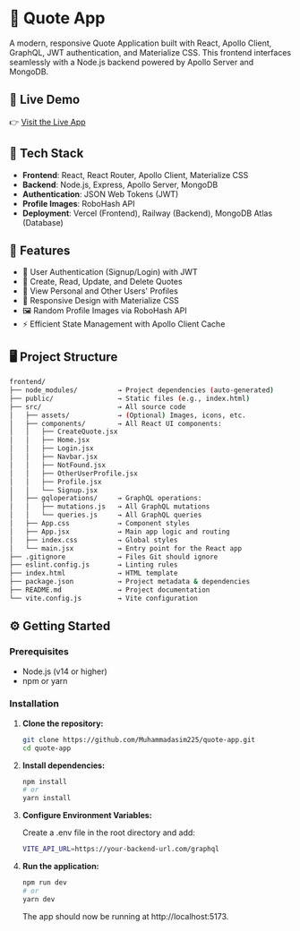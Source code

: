 # 📜 Quote App

A modern, responsive Quote Application built with React, Apollo Client, GraphQL, JWT authentication, and Materialize CSS. This frontend interfaces seamlessly with a Node.js backend powered by Apollo Server and MongoDB.

## 🚀 Live Demo

👉 [Visit the Live App](https://quote-app-dun.vercel.app/)

## 🧰 Tech Stack

- **Frontend**: React, React Router, Apollo Client, Materialize CSS
- **Backend**: Node.js, Express, Apollo Server, MongoDB
- **Authentication**: JSON Web Tokens (JWT)
- **Profile Images**: RoboHash API
- **Deployment**: Vercel (Frontend), Railway (Backend), MongoDB Atlas (Database)

## 📸 Features

- 🔐 User Authentication (Signup/Login) with JWT
- 📝 Create, Read, Update, and Delete Quotes
- 👤 View Personal and Other Users' Profiles
- 🎨 Responsive Design with Materialize CSS
- 🖼️ Random Profile Images via RoboHash API
- ⚡ Efficient State Management with Apollo Client Cache

## 🖥️ Project Structure

```bash
frontend/
├── node_modules/          → Project dependencies (auto-generated)
├── public/                → Static files (e.g., index.html)
├── src/                   → All source code
│   ├── assets/            → (Optional) Images, icons, etc.
│   ├── components/        → All React UI components:
│   │   ├── CreateQuote.jsx
│   │   ├── Home.jsx
│   │   ├── Login.jsx
│   │   ├── Navbar.jsx
│   │   ├── NotFound.jsx
│   │   ├── OtherUserProfile.jsx
│   │   ├── Profile.jsx
│   │   └── Signup.jsx
│   ├── gqloperations/     → GraphQL operations:
│   │   ├── mutations.js   → All GraphQL mutations
│   │   └── queries.js     → All GraphQL queries
│   ├── App.css            → Component styles
│   ├── App.jsx            → Main app logic and routing
│   ├── index.css          → Global styles
│   └── main.jsx           → Entry point for the React app
├── .gitignore             → Files Git should ignore
├── eslint.config.js       → Linting rules
├── index.html             → HTML template
├── package.json           → Project metadata & dependencies
├── README.md              → Project documentation
└── vite.config.js         → Vite configuration
```


## ⚙️ Getting Started

### Prerequisites

- Node.js (v14 or higher)
- npm or yarn

### Installation

1. **Clone the repository:**

   ```bash
   git clone https://github.com/Muhammadasim225/quote-app.git
   cd quote-app
   ```

2. **Install dependencies:**

   ```bash
   npm install
   # or
   yarn install
   ```

3. **Configure Environment Variables:**

   Create a .env file in the root directory and add:

   ```bash  
   VITE_API_URL=https://your-backend-url.com/graphql
   ```
   
4. **Run the application:**

   ```bash
   npm run dev
   # or
   yarn dev
   ```
   
   The app should now be running at http://localhost:5173.


